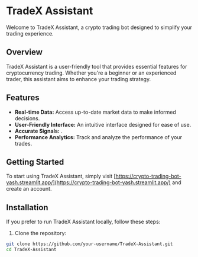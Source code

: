 # TradeX Assistant

Welcome to TradeX Assistant, a crypto trading bot designed to simplify your trading experience.

## Overview

TradeX Assistant is a user-friendly tool that provides essential features for cryptocurrency trading. Whether you're a beginner or an experienced trader, this assistant aims to enhance your trading strategy.

## Features

- **Real-time Data:** Access up-to-date market data to make informed decisions.
- **User-Friendly Interface:** An intuitive interface designed for ease of use.
- **Accurate Signals:** .
- **Performance Analytics:** Track and analyze the performance of your trades.

## Getting Started

To start using TradeX Assistant, simply visit [https://crypto-trading-bot-yash.streamlit.app/](https://crypto-trading-bot-yash.streamlit.app/) and create an account.

## Installation

If you prefer to run TradeX Assistant locally, follow these steps:

1. Clone the repository:

```bash
git clone https://github.com/your-username/TradeX-Assistant.git
cd TradeX-Assistant

